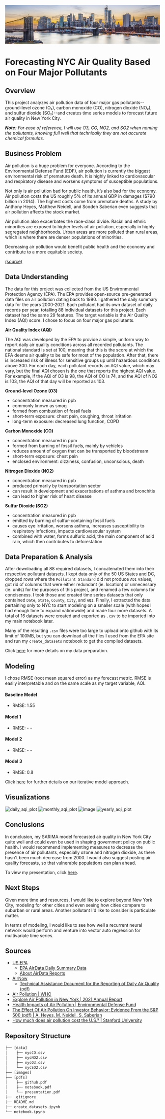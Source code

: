 ![nyc banner](https://github.com/alpacanonymous/capstone/blob/main/images/nycbanner.jpeg?raw=true)
# Forecasting NYC Air Quality Based on Four Major Pollutants



## Overview

This project analyzes air pollution data of four major gas pollutants--ground-level ozone (O₃), carbon monoxide (CO), nitrogen dioxide (NO₂), and sulfur dioxide (SO₂)--and creates time series models to forecast future air quality in New York City.

<i><b>Note:</b> For ease of reference, I will use O3, CO, NO2, and SO2 when naming the pollutants, knowing full well that technically they are not accurate chemical formulas.</i>

## Business Problem

Air pollution is a huge problem for everyone. According to the Environmental Defense Fund (EDF), air pollution is currently the biggest environmental risk of premature death. It is highly linked to cardiovascular and respiratory disease and worsens symptoms of susceptible populations.

Not only is air pollution bad for public health, it’s also bad for the economy. Air pollution costs the US roughly 5% of its annual GDP in damages ($790 billion in 2014). The highest costs come from premature deaths. A study by Anthony Heyes, Matthew Neidell, and Soodeh Saberian even suggests that air pollution affects the stock market.

Air pollution also exacerbates the race-class divide. Racial and ethnic minorities are exposed to higher levels of air pollution, especially in highly segregated neighborhoods. Urban areas are more polluted than rural areas, which is where there are denser populations of minorities.

Decreasing air pollution would benefit public health and the economy and contribute to a more equitable society.

<a href="#Sources">(source)</a>




## Data Understanding

The data for this project was collected from the US Environmental Protection Agency (EPA). The EPA provides open-source pre-generated data files on air pollution dating back to 1980. I gathered the daily summary data for the years 2000-2021. Each pollutant had its own dataset of daily records per year, totalling 88 individual datasets for this project. Each dataset had the same 29 features. The target variable is the Air Quality Index (AQI) score. I chose to focus on four major gas pollutants.

<b>Air Quality Index (AQI)</b>
<p>The AQI was developed by the EPA to provide a simple, uniform way to report daily air quality conditions across all recorded pollutants. The national standard is set at 100, meaning that this is the score at which the EPA deems air quality to be safe for most of the population. After that, there is increased risk of illness for sensitive groups up until hazardous conditions above 300. For each day, each pollutant records an AQI value, which may vary, but the final AQI chosen is the one that reports the highest AQI value. For example, if the AQI of O3 is 98, the AQI of CO is 74, and the AQI of NO2 is 103, the AQI of that day will be reported as 103.

<b>Ground-level Ozone (O3)</b>
- concentration measured in ppb
- commonly known as smog
- formed from combustion of fossil fuels
- short-term exposure: chest pain, coughing, throat irritation
- long-term exposure: decreased lung function, COPD

<b>Carbon Monoxide (CO)</b>
- concentration measured in ppm
- formed from burning of fossil fuels, mainly by vehicles
- reduces amount of oxygen that can be transported by bloodstream
- short-term exposure: chest pain
- enclosed environment: dizziness, confusion, unconscious, death

<b>Nitrogen Dioxide (NO2)</b>
- concentration measured in ppb
- produced primarily by transportation sector
- can result in development and exacerbations of asthma and bronchitis
- can lead to higher risk of heart disease

<b>Sulfur Dioxide (SO2)</b>
- concentration measured in ppb
- emitted by burning of sulfur-containing fossil fuels
- causes eye irritation, worsens asthma, increases susceptibility to respiratory infections, impacts cardiovascular system
- combined with water, forms sulfuric acid, the main component of acid rain, which then contributes to deforestation


  

## Data Preparation & Analysis

After downloading all 88 required datasets, I concatenated them into their respective pollutant datasets. I kept data only of the 50 US States and DC, dropped rows where the `Pollutant Standard` did not produce `AQI` values, got rid of columns that were either redundant (ie. location) or unnecessary (ie. units) for the purposes of this project, and renamed a few columns for conciseness. I took those and created time series datasets that only contained `Date`, `State`, `County`, `City`, and `AQI`. Finally, I extracted the data pertaining only to NYC to start modeling on a smaller scale (with hopes I had enough time to expand nationwide) and made four more datasets. A total of 16 datasets were created and exported as `.csv` to be imported into my main notebook later.

Many of the resulting `.csv` files were too large to upload onto github with its limit of 100MB, but you can download all the files I used from the EPA site and run my `create_datasets` notebook to get the compiled datasets.

Click [here](https://github.com/alpacanonymous/capstone/blob/main/create_datasets.ipynb) for more details on my data preparation.


  

## Modeling
I chose RMSE (root mean squared error) as my forecast metric. RMSE is easily interpretable and on the same scale as my target variable, AQI.


#### Baseline Model
- RMSE: 1.55

#### Model 1
- RMSE: - -

#### Model 2
- RMSE: - -

#### Model 3
- RMSE: 0.8


Click [here](www.github.com) for further details on our iterative model approach.


  

## Visualizations
![daily_aqi_plot](https://user-images.githubusercontent.com/79756630/151485920-e7c68a3c-869b-48cd-823a-16c21e2dc777.png)
![monthly_aqi_plot](https://user-images.githubusercontent.com/79756630/151485945-96020b62-6235-453f-b131-53104636dccb.png)
![image](https://user-images.githubusercontent.com/79756630/151486715-db7cdf7e-91e4-442c-81dd-86448654e259.png)
![yearly_aqi_plot](https://user-images.githubusercontent.com/79756630/151485965-abc14d05-b4f7-448e-a30f-b0013ebfd8e7.png)

  
  

## Conclusions
In conclusion, my SARIMA model forecasted air quality in New York City quite well and could even be used in shaping government policy on public health. I would recommend implementing measures to decrease the presence of air pollutants, especially ozone and nitrogen dioxide, as there hasn't been much decrease from 2000. I would also suggest posting air quality forecasts, so that vulnerable populations can plan ahead.


To view my presentation, click [here](https://github.com/alpacanonymous/capstone/blob/main/presentation.pdf).

  
  
  
## Next Steps

Given more time and resources, I would like to explore beyond New York City, modeling for other cities and even seeing how cities compare to suburban or rural areas. Another pollutant I'd like to consider is particulate matter. 

In terms of modeling, I would like to see how well a recurrent neural network would perform and venture into vector auto regression for multivariate time series.




## <a id="Sources">Sources</a>
- [US EPA](https://www.epa.gov/)
  - [EPA AirData Daily Summary Data](https://aqs.epa.gov/aqsweb/airdata/download_files.html#Daily)
  - [About AirData Reports](https://www.epa.gov/outdoor-air-quality-data/about-air-data-reports)
- [AirNow](https://www.airnow.gov/)
  - [Technical Assistance Document for the Reporting of Daily Air Quality (pdf)](https://www.airnow.gov/sites/default/files/2020-05/aqi-technical-assistance-document-sept2018.pdf)
- [Air Pollution | WHO](https://www.who.int/health-topics/air-pollution)
- [Explore Air Pollution in New York | 2021 Annual Report](https://www.americashealthrankings.org/explore/annual/measure/air/state/NY)
- [Health Impacts of Air Pollution | Environmental Defense Fund](https://www.edf.org/health/health-impacts-air-pollution#:~:text=Air%20pollution%20is%20now%20the,AIDS%2C%20tuberculosis%20and%20malaria%20combined.)
- [The Effect Of Air Pollution On Investor Behavior: Evidence From the S&P 500 (pdf) | A. Heyes, M. Neidell, S. Saberian](https://www.nber.org/system/files/working_papers/w22753/w22753.pdf)
- [How much does air pollution cost the U.S.? | Stanford University](https://earth.stanford.edu/news/how-much-does-air-pollution-cost-us#gs.nqbvs2)



  
## Repository Structure
```
├── [data]
│    ├── nycCO.csv
│    ├── nycNO2.csv
│    ├── nycO3.csv
│    └── nycSO2.csv
├── [images]
├── [pdfs]
│    ├── github.pdf
│    ├── notebook.pdf
│    └── presentation.pdf
├── .gitignore
├── README.md
├── create_datasets.ipynb
└── notebook.ipynb
```
